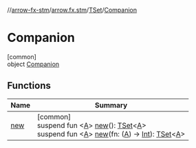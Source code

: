 //[arrow-fx-stm](../../../../index.md)/[arrow.fx.stm](../../index.md)/[TSet](../index.md)/[Companion](index.md)

# Companion

[common]\
object [Companion](index.md)

## Functions

| Name | Summary |
|---|---|
| [new](new.md) | [common]<br>suspend fun &lt;[A](new.md)&gt; [new](new.md)(): [TSet](../index.md)&lt;[A](new.md)&gt;<br>suspend fun &lt;[A](new.md)&gt; [new](new.md)(fn: ([A](new.md)) -&gt; [Int](https://kotlinlang.org/api/latest/jvm/stdlib/kotlin/-int/index.html)): [TSet](../index.md)&lt;[A](new.md)&gt; |
